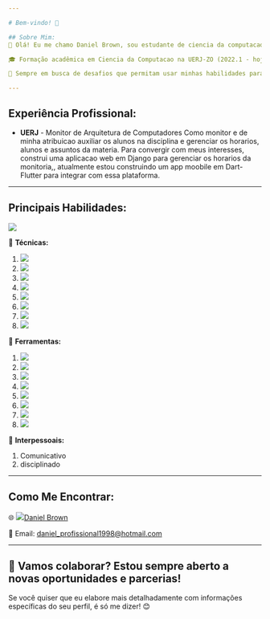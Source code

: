 ```yaml
---

# Bem-vindo! 👋

## Sobre Mim:
💼 Olá! Eu me chamo Daniel Brown, sou estudante de ciencia da computacao e pretendo especializar-me em desencvolvimento de software, com paixão por construir app mobile e web.

🎓 Formação acadêmica em Ciencia da Computacao na UERJ-ZO (2022.1 - hoje).

🌟 Sempre em busca de desafios que permitam usar minhas habilidades para gerar impacto positivo e soluções criativas.

---
```


## Experiência Profissional:
- **UERJ** - Monitor de Arquitetura de Computadores
  Como monitor e de minha atribuicao auxiliar os alunos na disciplina e gerenciar os horarios, alunos e assuntos da materia.
  Para convergir com meus interesses, construi uma aplicacao web em Django para gerenciar os horarios da monitoria,, atualmente estou construindo um app moobile em Dart-Flutter para integrar com essa plataforma.
---

## Principais Habilidades:
<p><img src="https://www.codewars.com/users/daniel4661/badges/small"/></p>


🔹 **Técnicas:** 

  1. <img src="https://img.shields.io/badge/python-3670A0?style=for-the-badge&logo=python&logoColor=ffdd54">
  2. <img src="https://img.shields.io/badge/dart-%230175C2.svg?style=for-the-badge&logo=dart&logoColor=white">
  3. <img src="https://img.shields.io/badge/Flutter-%2302569B.svg?style=for-the-badge&logo=Flutter&logoColor=white">
  4. <img src="https://img.shields.io/badge/django-%23092E20.svg?style=for-the-badge&logo=django&logoColor=white">
  5. <img src="https://img.shields.io/badge/postgres-%23316192.svg?style=for-the-badge&logo=postgresql&logoColor=white">
  6. <img src="https://img.shields.io/badge/firebase-%23039BE5.svg?style=for-the-badge&logo=firebase">
  7. <img src="https://img.shields.io/badge/numpy-%23013243.svg?style=for-the-badge&logo=numpy&logoColor=white">
  8. <img src="https://img.shields.io/badge/DJANGO-REST-ff1709?style=for-the-badge&logo=django&logoColor=white&color=ff1709&labelColor=gray">
     
🔹 **Ferramentas:** 

  1. <img src="https://img.shields.io/badge/Microsoft_Excel-217346?style=for-the-badge&logo=microsoft-excel&logoColor=white">
  2. <img src="https://img.shields.io/badge/Visual%20Studio%20Code-0078d7.svg?style=for-the-badge&logo=visual-studio-code&logoColor=white">
  3. <img src="https://img.shields.io/badge/AWS-%23FF9900.svg?style=for-the-badge&logo=amazon-aws&logoColor=white">
  4. <img src="https://img.shields.io/badge/Android-3DDC84?style=for-the-badge&logo=android&logoColor=white">
  5. <img src="https://img.shields.io/badge/docker-%230db7ed.svg?style=for-the-badge&logo=docker&logoColor=white">
  6. <img src="https://img.shields.io/badge/Trello-%23026AA7.svg?style=for-the-badge&logo=Trello&logoColor=white">
  7. <img src="https://img.shields.io/badge/github-%23121011.svg?style=for-the-badge&logo=github&logoColor=white">
  8. <img src="https://img.shields.io/badge/git-%23F05033.svg?style=for-the-badge&logo=git&logoColor=white">

🔹 **Interpessoais:**

  1. Comunicativo
  2. disciplinado

---

## Como Me Encontrar:
🌐 <img src="https://img.shields.io/badge/linkedin-%230077B5.svg?style=for-the-badge&logo=linkedin&logoColor=white"><a href="www.linkedin.com/in/daniel-brown-rodrigues-m-dos-passos">Daniel Brown</a>
              
📧 Email: daniel_profissional1998@hotmail.com  

---
🚀 Vamos colaborar? Estou sempre aberto a novas oportunidades e parcerias!
---

Se você quiser que eu elabore mais detalhadamente com informações específicas do seu perfil, é só me dizer! 😊

